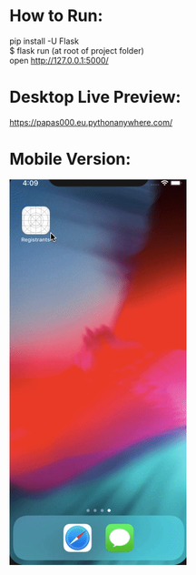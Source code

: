 # How to Run:
pip install -U Flask<br>
$ flask run (at root of project folder)<br>
open http://127.0.0.1:5000/

# Desktop Live Preview:
https://papas000.eu.pythonanywhere.com/

# Mobile Version:
<img src="https://raw.githubusercontent.com/papas000/flask-registrants/master/registrants-mobile.gif">
